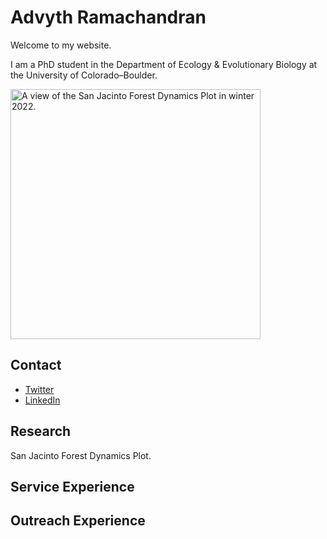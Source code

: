 # Advyth Ramachandran
Welcome to my website.

I am a PhD student in the Department of Ecology & Evolutionary Biology at the University of Colorado–Boulder.

<img src="img/P1220333.JPG" alt="A view of the San Jacinto Forest Dynamics Plot in winter 2022." width=400>

## Contact
- [Twitter](https://twitter.com/advythr)
- [LinkedIn](https://www.linkedin.com/in/advyth-ramachandran/)

## Research
San Jacinto Forest Dynamics Plot.

## Service Experience

## Outreach Experience
